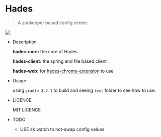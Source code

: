 Hades
====
> A zookeeper based config center.

![](http://https://raw.githubusercontent.com/zcfrank1st/hades/master/logo/hades.png)
    

* Description

    **hades-core:** the core of Hades

    **hades-client:** the spring and file based client

    **hades-web:** for [hades-chrome-extension](https://github.com/zcfrank1st/hades-chrome-extension) to use

* Usage

    using `gradle 3.2.1` to build and seeing `test` folder to see how to use.

* LICENCE

    MIT LICENCE

* TODO

    * USE zk watch to hot-swap config values


